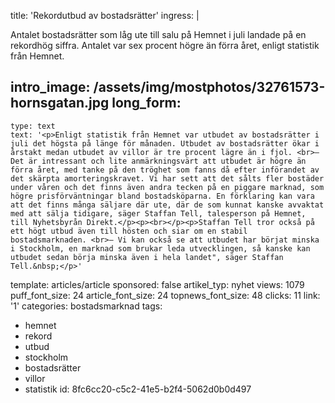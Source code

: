 title: 'Rekordutbud av bostadsrätter'
ingress: |
  <p>Antalet bostadsrätter som låg ute till salu på Hemnet i juli landade på en rekordhög siffra. Antalet var sex procent högre än förra året, enligt statistik från Hemnet.
  </p>
  
intro_image: /assets/img/mostphotos/32761573-hornsgatan.jpg
long_form:
  -
    type: text
    text: '<p>Enligt statistik från Hemnet var utbudet av bostadsrätter i juli det högsta på länge för månaden. Utbudet av bostadsrätter ökar i årstakt medan utbudet av villor är tre procent lägre än i fjol. <br>– Det är intressant och lite anmärkningsvärt att utbudet är högre än förra året, med tanke på den tröghet som fanns då efter införandet av det skärpta amorteringskravet. Vi har sett att det sålts fler bostäder under våren och det finns även andra tecken på en piggare marknad, som högre prisförväntningar bland bostadsköparna. En förklaring kan vara att det finns många säljare där ute, där de som kunnat kanske avvaktat med att sälja tidigare, säger Staffan Tell, talesperson på Hemnet, till Nyhetsbyrån Direkt.</p><p><br></p><p>Staffan Tell tror också på ett högt utbud även till hösten och siar om en stabil bostadsmarknaden. <br>– Vi kan också se att utbudet har börjat minska i Stockholm, en marknad som brukar leda utvecklingen, så kanske kan utbudet sedan börja minska även i hela landet", säger Staffan Tell.&nbsp;</p>'
template: articles/article
sponsored: false
artikel_typ: nyhet
views: 1079
puff_font_size: 24
article_font_size: 24
topnews_font_size: 48
clicks: 11
link: '1'
categories: bostadsmarknad
tags:
  - hemnet
  - rekord
  - utbud
  - stockholm
  - bostadsrätter
  - villor
  - statistik
id: 8fc6cc20-c5c2-41e5-b2f4-5062d0b0d497
